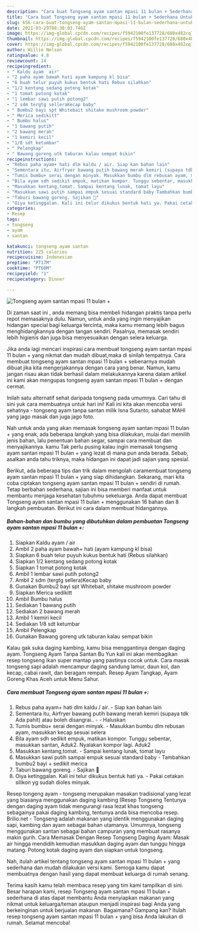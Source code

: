 ```yaml
---
description: "Cara buat Tongseng ayam santan mpasi 11 bulan + Sederhana Untuk Jualan"
title: "Cara buat Tongseng ayam santan mpasi 11 bulan + Sederhana Untuk Jualan"
slug: 656-cara-buat-tongseng-ayam-santan-mpasi-11-bulan-sederhana-untuk-jualan
date: 2021-03-29T08:30:03.746Z
image: https://img-global.cpcdn.com/recipes/f5942100fe137728/680x482cq70/tongseng-ayam-santan-mpasi-11-bulan-foto-resep-utama.jpg
thumbnail: https://img-global.cpcdn.com/recipes/f5942100fe137728/680x482cq70/tongseng-ayam-santan-mpasi-11-bulan-foto-resep-utama.jpg
cover: https://img-global.cpcdn.com/recipes/f5942100fe137728/680x482cq70/tongseng-ayam-santan-mpasi-11-bulan-foto-resep-utama.jpg
author: Willie Nelson
ratingvalue: 4.8
reviewcount: 14
recipeingredient:
- " Kaldu ayam  air"
- "2 paha ayam bawah hati ayam kampung kl bisa"
- "6 buah telur puyuh kukus bentuk hati Rebus silahkan"
- "1/2 kentang sedang potong kotak"
- "1 tomat potong kotak"
- "1 lembar sawi putih potong2"
- "2 sdm tergtg selleraKecap baby"
- " Bumbu2 bayi spt Whitebait shitake mushroom powder"
- " Merica sedikitt"
- " Bumbu halus"
- "1 bawang putih"
- "2 bawang merah"
- "1 kemiri kecil"
- "1/8 sdt ketumbar"
- " Pelengkap"
- " Bawang goreng utk taburan kalau sempat bikin"
recipeinstructions:
- "Rebus paha ayam+ hati dlm kaldu / air. Siap kan bahan lain"
- "Sementara itu, Airfryer bawang putih bawang merah kemiri (supaya tdk Ada pahit) atau boleh disangrai..  Haluskan"
- "Tumis bumbu+ serai dengan minyak. Masukkan bumbu dlm rebusan ayam, masukkan kecap sesuai selera"
- "Bila ayam sdh sedikit empuk, matikan kompor. Tunggu sebentar, masukkan santan, Aduk2. Nyalakan kompor lagi. Aduk2"
- "Masukkan kentang,tomat. Sampai kentang lunak, tomat layu"
- "Masukkan sawi putih sampai empuk sesuai standard baby Tambahkan bumbu2 bayi + sedikit merica"
- "Taburi bawang goreng. Sajikan 💚"
- "Oiya ketinggalan. Kali ini telur dikukus bentuk hati ya. Pakai cetakan silikon yg sudah dioles minyak."
categories:
- Resep
tags:
- tongseng
- ayam
- santan

katakunci: tongseng ayam santan 
nutrition: 225 calories
recipecuisine: Indonesian
preptime: "PT17M"
cooktime: "PT60M"
recipeyield: "1"
recipecategory: Dinner

---
```



![Tongseng ayam santan mpasi 11 bulan +](https://img-global.cpcdn.com/recipes/f5942100fe137728/680x482cq70/tongseng-ayam-santan-mpasi-11-bulan-foto-resep-utama.jpg)

Di zaman  saat ini , anda memang bisa membeli hidangan praktis tanpa perlu repot memasaknya dulu. Namun, untuk anda yang ingin menyajikan hidangan special bagi keluarga tercinta, maka kamu memang lebih bagus menghidangkannya dengan tangan sendiri. Pasalnya, memasak sendiri lebih higienis dan juga bisa menyesuaikan dengan selera keluarga.

Jika anda lagi mencari inspirasi cara membuat tongseng ayam santan mpasi 11 bulan + yang nikmat dan mudah dibuat,maka di sinilah tempatnya. Cara membuat tongseng ayam santan mpasi 11 bulan +  sebenarnya mudah dibuat jika kita mengerjakannya dengan cara yang benar. Namun, kamu jangan risau akan tidak berhasil dalam melakukannya 
karena dalam artikel ini kami akan mengupas tongseng ayam santan mpasi 11 bulan + dengan cermat.  

Inilah satu alternatif sehat daripada tongseng pada umumnya. Cari tahu di sini yuk cara membuatnya untuk hari ini! Kali ini kita akan mencoba versi sehatnya - tongseng ayam tanpa santan milik Isna Sutanto, sahabat MAHI yang jago masak dan juga jago foto.

Nah untuk anda yang akan memasak tongseng ayam santan mpasi 11 bulan + yang enak, ada beberapa langkah yang bisa dilakukan, mulai dari memilih jenis bahan, lalu penentuan bahan segar, sampai cara membuat dan menyajikannya. kamu Tak perlu pusing kalau ingin memasak tongseng ayam santan mpasi 11 bulan + yang lezat di mana pun anda berada. Sebab, asalkan anda  tahu triknya, maka hidangan ini dapat jadi sajian yang spesial.

Berikut, ada beberapa tips dan trik dalam mengolah caramembuat tongseng ayam santan mpasi 11 bulan + yang siap dihidangkan. Sekarang, mari kita coba ciptakan tongseng ayam santan mpasi 11 bulan + sendiri di rumah. Tetap berbahan sederhana, sajian ini bisa memberi manfaat untuk membantu menjaga kesehatan tubuhmu sekeluarga. Anda dapat membuat Tongseng ayam santan mpasi 11 bulan + menggunakan 16 bahan dan 8 langkah pembuatan. Berikut ini cara dalam membuat hidangannya.

<!--inarticleads1-->

##### Bahan-bahan dan bumbu yang dibutuhkan dalam pembuatan Tongseng ayam santan mpasi 11 bulan +:

1. Siapkan  Kaldu ayam / air
1. Ambil 2 paha ayam bawah+ hati (ayam kampung kl bisa)
1. Siapkan 6 buah telur puyuh kukus bentuk hati (Rebus silahkan)
1. Siapkan 1/2 kentang sedang potong kotak
1. Siapkan 1 tomat potong kotak
1. Ambil 1 lembar sawi putih potong2
1. Ambil 2 sdm (tergtg sellera)Kecap baby
1. Gunakan  Bumbu2 bayi spt Whitebait, shitake mushroom powder
1. Siapkan  Merica sedikitt
1. Ambil  Bumbu halus
1. Sediakan 1 bawang putih
1. Sediakan 2 bawang merah
1. Ambil 1 kemiri kecil
1. Sediakan 1/8 sdt ketumbar
1. Ambil  Pelengkap
1. Gunakan  Bawang goreng utk taburan kalau sempat bikin


Kalau gak suka daging kambing, kamu bisa menggantinya dengan daging ayam. Tongseng Ayam Tanpa Santan Bu Yun kali ini akan membagikan resep tongseng ikan super mantap yang pastinya cocok untuk. Cara masak tongseng sapi adalah mencampur daging sandung lamur, daun kol, dan kecap, cabai rawit, dan beragam rempah. Resep Ayam Tangkap, Ayam Goreng Khas Aceh untuk Menu Sahur. 

<!--inarticleads2-->

##### Cara membuat Tongseng ayam santan mpasi 11 bulan +:

1. Rebus paha ayam+ hati dlm kaldu / air. - Siap kan bahan lain
1. Sementara itu, Airfryer bawang putih bawang merah kemiri (supaya tdk Ada pahit) atau boleh disangrai.. -  - Haluskan
1. Tumis bumbu+ serai dengan minyak. - Masukkan bumbu dlm rebusan ayam, masukkan kecap sesuai selera
1. Bila ayam sdh sedikit empuk, matikan kompor. Tunggu sebentar, masukkan santan, Aduk2. Nyalakan kompor lagi. Aduk2
1. Masukkan kentang,tomat. - Sampai kentang lunak, tomat layu
1. Masukkan sawi putih sampai empuk sesuai standard baby - Tambahkan bumbu2 bayi + sedikit merica
1. Taburi bawang goreng. - Sajikan 💚
1. Oiya ketinggalan. Kali ini telur dikukus bentuk hati ya. - Pakai cetakan silikon yg sudah dioles minyak.


Resep tongeng ayam - tongseng merupakan masakan tradisional yang lezat yang biasanya menggunakan daging kambing (Resep Tongseng Tentunya dengan daging ayam tidak mengurangi rasa lezat khas tongseng sebagainya pakai daging kambing, tentunya anda bisa mencoba resep. Brilio.net - Tongseng adalah makanan yang identik menggunakan daging sapi, kambing dan ayam sebagai bahan utamanya. Umumnya, tongseng menggunakan santan sebagai bahan campuran yang membuat rasanya makin gurih. Cara Memasak Dengan Resep Tongseng Daging Ayam: Masak air hingga mendidih kemudian masukkan daging ayam dan tunggu hingga matang. Potong kotak daging ayam dan siapkan untuk tongseng. 

Nah, itulah artikel tentang  tongseng ayam santan mpasi 11 bulan +  yang sederhana dan mudah dilakukan versi kami. Semoga kamu dapat membuatnya dengan hasil yang dapat membuat keluarga di rumah senang. 

Terima kasih kamu telah membaca resep yang tim kami tampilkan di sini. Besar harapan kami, resep  Tongseng ayam santan mpasi 11 bulan + sederhana di atas dapat membantu Anda menyiapkan makanan yang nikmat untuk keluarga/teman ataupun menjadi inspirasi bagi Anda yang berkeinginan untuk berjualan makanan. Bagaimana? Gampang kan? Itulah resep tongseng ayam santan mpasi 11 bulan + yang bisa Anda lakukan di rumah. Selamat mencoba!

